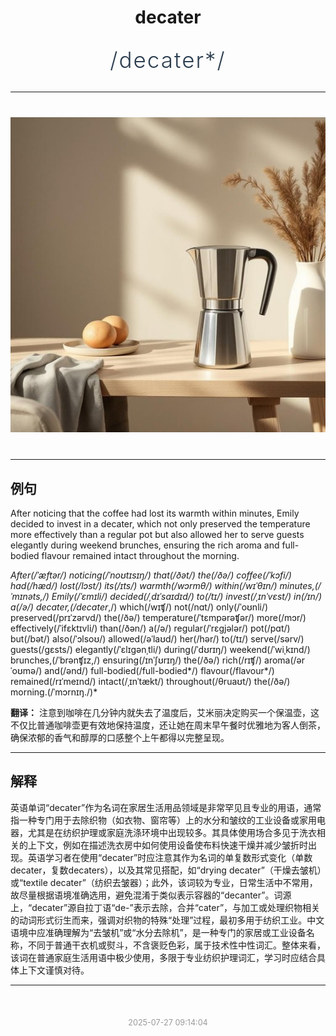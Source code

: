<div align="center">

# decater

<div style="margin: 30px 0;">
<h1 style="font-size: 2.5em; font-weight: 300; letter-spacing: 2px; margin: 0; color: #2c3e50;">
/decater*/
</h1>
</div>

</div>

---

<div align="center" style="margin: 40px 0;">

![decater](images/decater.png)

</div>

---

## 例句

After noticing that the coffee had lost its warmth within minutes, Emily decided to invest in a decater, which not only preserved the temperature more effectively than a regular pot but also allowed her to serve guests elegantly during weekend brunches, ensuring the rich aroma and full-bodied flavour remained intact throughout the morning.

*After(/ˈæftər/) noticing(/ˈnoʊtɪsɪŋ/) that(/ðət/) the(/ðə/) coffee(/ˈkɔfi/) had(/hæd/) lost(/lɔst/) its(/ɪts/) warmth(/wɔrmθ/) within(/wɪˈθɪn/) minutes,(/ˈmɪnəts,/) Emily(/ˈɛmɪli/) decided(/ˌdɪˈsaɪdɪd/) to(/tɪ/) invest(/ˌɪnˈvɛst/) in(/ɪn/) a(/ə/) decater,(/decater*,/) which(/wɪʧ/) not(/nɑt/) only(/ˈoʊnli/) preserved(/prɪˈzərvd/) the(/ðə/) temperature(/ˈtɛmpərəʧər/) more(/mɔr/) effectively(/ˈifɛktɪvli/) than(/ðən/) a(/ə/) regular(/ˈrɛgjələr/) pot(/pɑt/) but(/bət/) also(/ˈɔlsoʊ/) allowed(/əˈlaʊd/) her(/hər/) to(/tɪ/) serve(/sərv/) guests(/gɛsts/) elegantly(/ˈɛlɪgənˌtli/) during(/ˈdʊrɪŋ/) weekend(/ˈwiˌkɪnd/) brunches,(/ˈbrənʧɪz,/) ensuring(/ɪnˈʃʊrɪŋ/) the(/ðə/) rich(/rɪʧ/) aroma(/ərˈoʊmə/) and(/ənd/) full-bodied(/full-bodied*/) flavour(/flavour*/) remained(/rɪˈmeɪnd/) intact(/ˌɪnˈtækt/) throughout(/θruaʊt/) the(/ðə/) morning.(/ˈmɔrnɪŋ./)*

**翻译：** 注意到咖啡在几分钟内就失去了温度后，艾米丽决定购买一个保温壶，这不仅比普通咖啡壶更有效地保持温度，还让她在周末早午餐时优雅地为客人倒茶，确保浓郁的香气和醇厚的口感整个上午都得以完整呈现。

---

## 解释

英语单词“decater”作为名词在家居生活用品领域是非常罕见且专业的用语，通常指一种专门用于去除织物（如衣物、窗帘等）上的水分和皱纹的工业设备或家用电器，尤其是在纺织护理或家庭洗涤环境中出现较多。其具体使用场合多见于洗衣相关的上下文，例如在描述洗衣房中如何使用设备使布料快速干燥并减少皱折时出现。英语学习者在使用“decater”时应注意其作为名词的单复数形式变化（单数decater，复数decaters），以及其常见搭配，如“drying decater”（干燥去皱机）或“textile decater”（纺织去皱器）；此外，该词较为专业，日常生活中不常用，故尽量根据语境准确选用，避免混淆于类似表示容器的“decanter”。词源上，“decater”源自拉丁语“de-”表示去除，合并“cater”，与加工或处理织物相关的动词形式衍生而来，强调对织物的特殊“处理”过程，最初多用于纺织工业。中文语境中应准确理解为“去皱机”或“水分去除机”，是一种专门的家居或工业设备名称，不同于普通干衣机或熨斗，不含褒贬色彩，属于技术性中性词汇。整体来看，该词在普通家庭生活用语中极少使用，多限于专业纺织护理词汇，学习时应结合具体上下文谨慎对待。


---

<div align="center" style="margin-top: 50px;">
<small style="color: #999; font-size: 0.9em;">2025-07-27 09:14:04</small>
</div>
